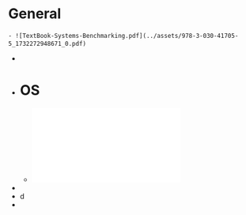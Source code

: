 # General
	- ![TextBook-Systems-Benchmarking.pdf](../assets/978-3-030-41705-5_1732272948671_0.pdf)
-
- # OS
	- ![Techniques-For-OS.pdf](../assets/IRJET-V10I7165_1732272882963_0.pdf)
-
- d
-